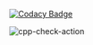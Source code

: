 
[![Codacy Badge](https://api.codacy.com/project/badge/Grade/545632a475f2419b906ba624898c9d76)](https://app.codacy.com/gh/99002453/Mini_project?utm_source=github.com&utm_medium=referral&utm_content=99002453/Mini_project&utm_campaign=Badge_Grade)

![cpp-check-action](https://github.com/99002453/Mini_project/workflows/cpp-check-action/badge.svg)
